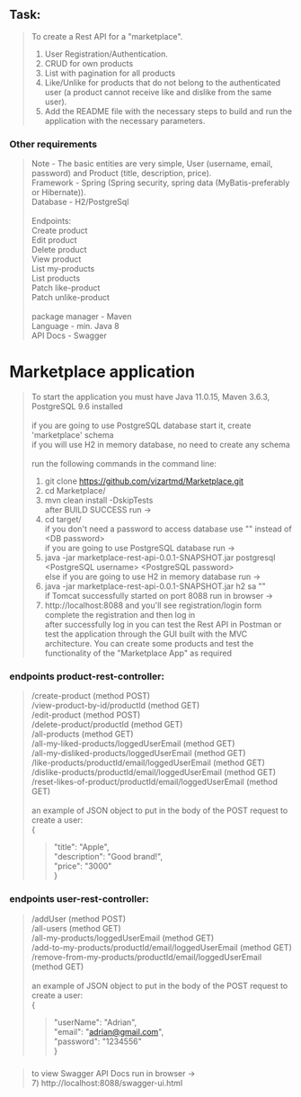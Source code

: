 ## Task:
> To create a Rest API for a "marketplace".
> 1. User Registration/Authentication.
> 2. CRUD for own products
> 3. List with pagination for all products
> 4. Like/Unlike for products that do not belong to the authenticated user (a product cannot receive like and dislike from the same user).
> 5. Add the README file with the necessary steps to build and run the application with the necessary parameters.

### Other requirements
> Note - The basic entities are very simple, User (username, email, password) and Product (title, description, price).<br />
> Framework - Spring (Spring security, spring data (MyBatis-preferably or Hibernate)).<br />
> Database - H2/PostgreSql<br />
><br />
> Endpoints:<br />
> Create product<br />
> Edit product<br />
> Delete product<br />
> View product<br />
> List my-products<br />
> List products<br />
> Patch like-product<br />
> Patch unlike-product<br />
><br />
> package manager - Maven<br />
> Language - min. Java 8<br />
> API Docs - Swagger<br />

# Marketplace application
> To start the application you must have Java 11.0.15, Maven 3.6.3, PostgreSQL 9.6 installed<br /><br />
> if you are going to use PostgreSQL database start it, create 'marketplace' schema<br />
> if you will use H2 in memory database, no need to create any schema<br /><br />
> run the following commands in the command line:<br />
> 1) git clone https://github.com/vizartmd/Marketplace.git<br />
> 2) cd Marketplace/<br />
> 3) mvn clean install -DskipTests<br />
> after BUILD SUCCESS run -><br />
> 4) cd target/<br />
> if you don't need a password to access database use "" instead of \<DB password\><br />
> if you are going to use PostgreSQL database run -><br />
> 5) java -jar marketplace-rest-api-0.0.1-SNAPSHOT.jar postgresql \<PostgreSQL username\> \<PostgreSQL password\><br />
> else if you are going to use H2 in memory database run -><br />
> 5) java -jar marketplace-rest-api-0.0.1-SNAPSHOT.jar h2 sa ""<br />
> if Tomcat successfully started on port 8088 run in browser -><br />
> 6) http://localhost:8088 and you'll see registration/login form<br />
> complete the registration and then log in<br />
> after successfully log in you can test the Rest API in Postman or test the application through the GUI built with the MVC architecture. You can create some products and test the functionality of the "Marketplace App" as required<br />
### endpoints product-rest-controller:<br />
> /create-product (method POST)<br />
> /view-product-by-id/productId (method GET)<br />
> /edit-product (method POST)<br />
> /delete-product/productId (method GET)<br />
> /all-products (method GET)<br />
> /all-my-liked-products/loggedUserEmail (method GET)<br />
> /all-my-disliked-products/loggedUserEmail (method GET)<br />
> /like-products/productId/email/loggedUserEmail (method GET)<br />
> /dislike-products/productId/email/loggedUserEmail (method GET)<br />
> /reset-likes-of-product/productId/email/loggedUserEmail (method GET)<br />
> <br />
> an example of JSON object to put in the body of the POST request to create a user:<br />
> {<br />
>>   "title": "Apple",<br />
>>   "description": "Good brand!",<br />
>>   "price": "3000"<br />
> }<br />
### endpoints user-rest-controller:<br />
> /addUser (method POST)<br />
> /all-users (method GET)<br />
> /all-my-products/loggedUserEmail (method GET)<br />
> /add-to-my-products/productId/email/loggedUserEmail (method GET)<br />
> /remove-from-my-products/productId/email/loggedUserEmail (method GET)<br />
> <br />
> an example of JSON object to put in the body of the POST request to create a user:<br />
> {<br />
>>   "userName": "Adrian",<br />
>>   "email": "adrian@gmail.com",<br />
>>   "password": "1234556"<br />
> }<br />
###
> to view Swagger API Docs run in browser -><br />
> 7) http://localhost:8088/swagger-ui.html
